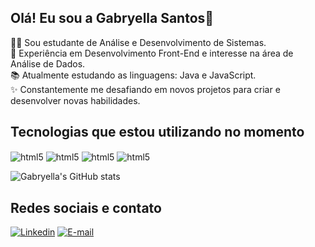 ## Olá! Eu sou a Gabryella Santos👋
👩‍🎓 Sou estudante de Análise e Desenvolvimento de Sistemas. <br>
📌 Experiência em Desenvolvimento Front-End e interesse na área de Análise de Dados. <br>
📚 Atualmente estudando as linguagens: Java e JavaScript. <br>
✨ Constantemente me desafiando em novos projetos para criar e desenvolver novas habilidades. <br>



## Tecnologias que estou utilizando no momento
<div style="display: inline-block">
  <img align="center" alt="html5" src="https://img.shields.io/badge/HTML5-E34F26?style=for-the-badge&logo=html5&logoColor=white">
  <img align="center" alt="html5" src="https://img.shields.io/badge/CSS3-1572B6?style=for-the-badge&logo=css3&logoColor=white">
  <img align="center" alt="html5" src="https://img.shields.io/badge/JavaScript-F7DF1E?style=for-the-badge&logo=javascript&logoColor=black">
  <img align="center" alt="html5" src="https://img.shields.io/badge/Java-ED8B00?style=for-the-badge&logo=openjdk&logoColor=white">
</div>

<br>

![Gabryella's GitHub stats](https://github-readme-stats.vercel.app/api?username=gabryellasantos&show_icons=true&theme=tokyonight)

## Redes sociais e contato
[![Linkedin](https://img.shields.io/badge/LinkedIn-0077B5?style=for-the-badge&logo=linkedin&logoColor=white)](linkedin.com/in/gabryella-santos-8b9a66335)
[![E-mail](https://img.shields.io/badge/Gmail-D14836?style=for-the-badge&logo=gmail&logoColor=white)](gabryellasantospo@gmail,com)


